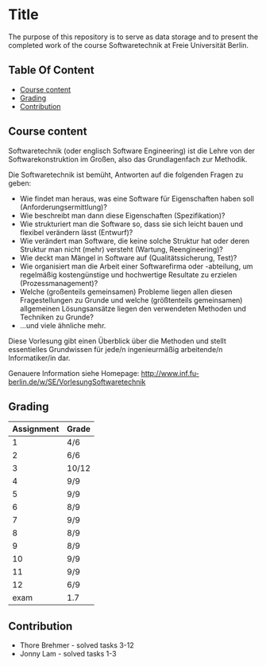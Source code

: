 # Title

The purpose of this repository is to serve as data storage and to present the completed work of the course Softwaretechnik at Freie Universität Berlin.

## Table Of Content

- [Course content](#course-content)
- [Grading](#grading)
- [Contribution](#contribution)


## Course content

Softwaretechnik (oder englisch Software Engineering) ist die Lehre von der Softwarekonstruktion im Großen, also das Grundlagenfach zur Methodik.

Die Softwaretechnik ist bemüht, Antworten auf die folgenden Fragen zu geben:
- Wie findet man heraus, was eine Software für Eigenschaften haben soll (Anforderungsermittlung)?
- Wie beschreibt man dann diese Eigenschaften (Spezifikation)?
- Wie strukturiert man die Software so, dass sie sich leicht bauen und flexibel verändern lässt (Entwurf)?
- Wie verändert man Software, die keine solche Struktur hat oder deren Struktur man nicht (mehr) versteht (Wartung, Reengineering)?
- Wie deckt man Mängel in Software auf (Qualitätssicherung, Test)?
- Wie organisiert man die Arbeit einer Softwarefirma oder -abteilung, um regelmäßig kostengünstige und hochwertige Resultate zu erzielen (Prozessmanagement)?
- Welche (großenteils gemeinsamen) Probleme liegen allen diesen Fragestellungen zu Grunde und welche (größtenteils gemeinsamen) allgemeinen Lösungsansätze liegen den verwendeten Methoden und Techniken zu Grunde?
- ...und viele ähnliche mehr.

Diese Vorlesung gibt einen Überblick über die Methoden und stellt essentielles Grundwissen für jede/n ingenieurmäßig arbeitende/n Informatiker/in dar.

Genauere Information siehe Homepage: http://www.inf.fu-berlin.de/w/SE/VorlesungSoftwaretechnik


## Grading

| Assignment  | Grade |
| ------------- | ------------- |
| 1  | 4/6  |
| 2  | 6/6  |
| 3  | 10/12  |
| 4  | 9/9  |
| 5  | 9/9  |
| 6  | 8/9  |
| 7  | 9/9  |
| 8  | 8/9  |
| 9  | 8/9  |
| 10  | 9/9  |
| 11  | 9/9  |
| 12  | 6/9  |
| exam  | 1.7  |




## Contribution

* Thore Brehmer - solved tasks 3-12
* Jonny Lam - solved tasks 1-3